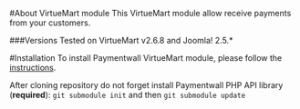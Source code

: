 #About VirtueMart module
This VirtueMart module allow receive payments from your customers.

###Versions
Tested on VirtueMart v2.6.8 and Joomla! 2.5.*

#Installation
To install Paymentwall VirtueMart module, please follow the [instructions](https://www.paymentwall.com/en/documentation/VirtueMart/2525).

After cloning repository do not forget install Paymentwall PHP API library (**required**):
`git submodule init` and then `git submodule update`
